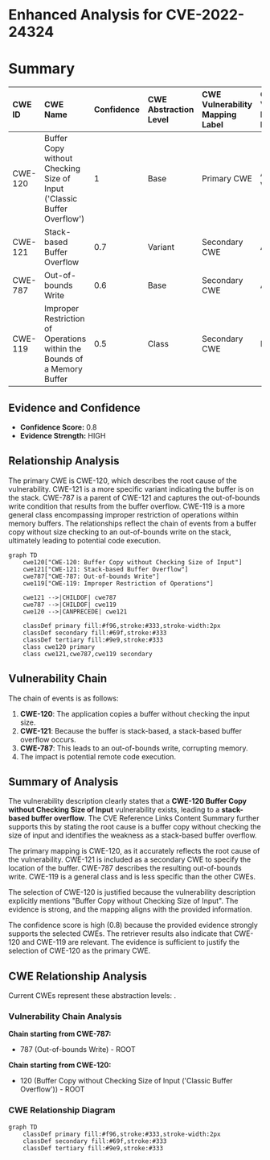 # Enhanced Analysis for CVE-2022-24324

# Summary
| CWE ID    | CWE Name                                                                 | Confidence | CWE Abstraction Level | CWE Vulnerability Mapping Label | CWE-Vulnerability Mapping Notes |
| :-------- | :----------------------------------------------------------------------- | :--------- | :---------------------- | :------------------------------ | :------------------------------ |
| CWE-120   | Buffer Copy without Checking Size of Input ('Classic Buffer Overflow') | 1          | Base                    | Primary CWE                     | Allowed-with-Review             |
| CWE-121   | Stack-based Buffer Overflow                                                | 0.7        | Variant                 | Secondary CWE                   | Allowed                         |
| CWE-787   | Out-of-bounds Write                                                        | 0.6        | Base                    | Secondary CWE                   | Allowed                         |
| CWE-119   | Improper Restriction of Operations within the Bounds of a Memory Buffer | 0.5        | Class                   | Secondary CWE                   | Discouraged                     |

## Evidence and Confidence

*   **Confidence Score:** 0.8
*   **Evidence Strength:** HIGH

## Relationship Analysis
The primary CWE is CWE-120, which describes the root cause of the vulnerability. CWE-121 is a more specific variant indicating the buffer is on the stack. CWE-787 is a parent of CWE-121 and captures the out-of-bounds write condition that results from the buffer overflow. CWE-119 is a more general class encompassing improper restriction of operations within memory buffers. The relationships reflect the chain of events from a buffer copy without size checking to an out-of-bounds write on the stack, ultimately leading to potential code execution.

```mermaid
graph TD
    cwe120["CWE-120: Buffer Copy without Checking Size of Input"]
    cwe121["CWE-121: Stack-based Buffer Overflow"]
    cwe787["CWE-787: Out-of-bounds Write"]
    cwe119["CWE-119: Improper Restriction of Operations"]
    
    cwe121 -->|CHILDOF| cwe787
    cwe787 -->|CHILDOF| cwe119
    cwe120 -->|CANPRECEDE| cwe121
    
    classDef primary fill:#f96,stroke:#333,stroke-width:2px
    classDef secondary fill:#69f,stroke:#333
    classDef tertiary fill:#9e9,stroke:#333
    class cwe120 primary
    class cwe121,cwe787,cwe119 secondary
```

## Vulnerability Chain
The chain of events is as follows:
1.  **CWE-120**: The application copies a buffer without checking the input size.
2.  **CWE-121**: Because the buffer is stack-based, a stack-based buffer overflow occurs.
3.  **CWE-787**: This leads to an out-of-bounds write, corrupting memory.
4.  The impact is potential remote code execution.

## Summary of Analysis
The vulnerability description clearly states that a **CWE-120 Buffer Copy without Checking Size of Input** vulnerability exists, leading to a **stack-based buffer overflow**. The CVE Reference Links Content Summary further supports this by stating the root cause is a buffer copy without checking the size of input and identifies the weakness as a stack-based buffer overflow.

The primary mapping is CWE-120, as it accurately reflects the root cause of the vulnerability. CWE-121 is included as a secondary CWE to specify the location of the buffer. CWE-787 describes the resulting out-of-bounds write. CWE-119 is a general class and is less specific than the other CWEs.

The selection of CWE-120 is justified because the vulnerability description explicitly mentions "Buffer Copy without Checking Size of Input". The evidence is strong, and the mapping aligns with the provided information.

The confidence score is high (0.8) because the provided evidence strongly supports the selected CWEs. The retriever results also indicate that CWE-120 and CWE-119 are relevant. The evidence is sufficient to justify the selection of CWE-120 as the primary CWE.


## CWE Relationship Analysis

Current CWEs represent these abstraction levels: .


### Vulnerability Chain Analysis

**Chain starting from CWE-787:**
- 787 (Out-of-bounds Write) - ROOT


**Chain starting from CWE-120:**
- 120 (Buffer Copy without Checking Size of Input ('Classic Buffer Overflow')) - ROOT



### CWE Relationship Diagram

```mermaid
graph TD
    classDef primary fill:#f96,stroke:#333,stroke-width:2px
    classDef secondary fill:#69f,stroke:#333
    classDef tertiary fill:#9e9,stroke:#333
```